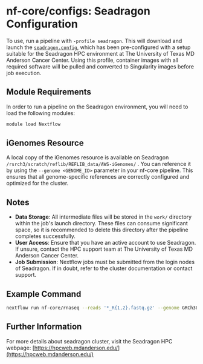 # nf-core/configs: Seadragon Configuration

To use, run a pipeline with `-profile seadragon`. This will download and launch the [`seadragon.config`](../conf/seadragon.config), which has been pre-configured with a setup suitable for the Seadragon HPC environment at The University of Texas MD Anderson Cancer Center. Using this profile, container images with all required software will be pulled and converted to Singularity images before job execution.

## Module Requirements

In order to run a pipeline on the Seadragon environment, you will need to load the following modules:

```bash
module load Nextflow
```

## iGenomes Resource

A local copy of the iGenomes resource is available on Seadragon `/rsrch3/scratch/reflib/REFLIB_data/AWS-iGenomes/` . You can reference it by using the `--genome <GENOME_ID>` parameter in your nf-core pipeline. This ensures that all genome-specific references are correctly configured and optimized for the cluster.

## Notes

- **Data Storage**: All intermediate files will be stored in the `work/` directory within the job's launch directory. These files can consume significant space, so it is recommended to delete this directory after the pipeline completes successfully.
- **User Access**: Ensure that you have an active account to use Seadragon. If unsure, contact the HPC support team at The University of Texas MD Anderson Cancer Center.
- **Job Submission**: Nextflow jobs must be submitted from the login nodes of Seadragon. If in doubt, refer to the cluster documentation or contact support.

## Example Command

```bash
nextflow run nf-core/rnaseq --reads '*_R{1,2}.fastq.gz' --genome GRCh38 -profile seadragon
```

## Further Information

For more details about seadragon cluster, visit the Seadragon HPC webpage: [https://hpcweb.mdanderson.edu/](https://hpcweb.mdanderson.edu/)
